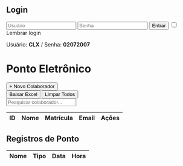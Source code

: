 <!DOCTYPE html>
<html lang="pt-BR">
<head>
<meta charset="UTF-8">
<meta name="viewport" content="width=device-width, initial-scale=1.0">
<title>Ponto Eletrônico</title>
<link rel="stylesheet" href="https://cdn.jsdelivr.net/npm/tailwindcss@2.2.19/dist/tailwind.min.css">
<script src="https://cdn.jsdelivr.net/npm/xlsx@0.18.5/dist/xlsx.full.min.js"></script>
</head>
<body class="bg-gray-100 min-h-screen flex items-center justify-center">

<!-- LOGIN -->
<div id="loginScreen" class="bg-white p-6 rounded-2xl shadow-lg w-80">
  <h2 class="text-2xl font-bold text-center mb-4 text-blue-600">Login</h2>
  <input id="user" type="text" placeholder="Usuário" class="border rounded w-full p-2 mb-3">
  <input id="pass" type="password" placeholder="Senha" class="border rounded w-full p-2 mb-3">
  <button id="loginBtn" class="bg-blue-600 text-white w-full py-2 rounded hover:bg-blue-700">Entrar</button>
  <label class="flex items-center mt-3 text-sm text-gray-600">
    <input type="checkbox" id="lembrarLogin" class="mr-2"> Lembrar login
  </label>
  <p class="text-center text-sm text-gray-500 mt-3">
    Usuário: <b>CLX</b> / Senha: <b>02072007</b>
  </p>
</div>

<!-- SISTEMA -->
<div id="app" class="hidden container mx-auto p-4">
  <h1 class="text-3xl font-bold text-center mb-6 text-blue-600">Ponto Eletrônico</h1>

  <div class="flex justify-between mb-4">
    <button id="novoColabBtn" class="bg-green-600 text-white px-4 py-2 rounded hover:bg-green-700">+ Novo Colaborador</button>
    <div>
      <button id="baixarBtn" class="bg-yellow-500 text-white px-4 py-2 rounded hover:bg-yellow-600 mr-2">Baixar Excel</button>
      <button id="limparTodosBtn" class="bg-red-600 text-white px-4 py-2 rounded hover:bg-red-700">Limpar Todos</button>
    </div>
  </div>

  <input id="searchInput" type="text" placeholder="Pesquisar colaborador..." class="border rounded w-full p-2 mb-4">

  <div class="overflow-x-auto">
    <table class="min-w-full bg-white rounded shadow">
      <thead>
        <tr class="bg-blue-600 text-white">
          <th class="p-2">ID</th>
          <th class="p-2">Nome</th>
          <th class="p-2">Matrícula</th>
          <th class="p-2">Email</th>
          <th class="p-2">Ações</th>
        </tr>
      </thead>
      <tbody id="colabTable"></tbody>
    </table>
  </div>

  <h2 class="text-xl font-semibold mt-8 mb-2 text-gray-700">Registros de Ponto</h2>
  <div class="overflow-x-auto">
    <table class="min-w-full bg-white rounded shadow">
      <thead>
        <tr class="bg-gray-700 text-white">
          <th class="p-2">Nome</th>
          <th class="p-2">Tipo</th>
          <th class="p-2">Data</th>
          <th class="p-2">Hora</th>
        </tr>
      </thead>
      <tbody id="pontoTable"></tbody>
    </table>
  </div>
</div>

<script type="module">
// Firebase
import { initializeApp } from "https://www.gstatic.com/firebasejs/10.14.0/firebase-app.js";
import { getFirestore, collection, addDoc, getDocs, deleteDoc, doc, query, where } from "https://www.gstatic.com/firebasejs/10.14.0/firebase-firestore.js";

// Configuração Firebase
const firebaseConfig = {
  apiKey: "AIzaSyCpBiFzqOod4K32cWMr5hfx13fw6LGcPVY",
  authDomain: "ponto-eletronico-f35f9.firebaseapp.com",
  projectId: "ponto-eletronico-f35f9",
  storageBucket: "ponto-eletronico-f35f9.firebasestorage.app",
  messagingSenderId: "208638350255",
  appId: "1:208638350255:web:63d016867a67575b5e155a"
};
const app = initializeApp(firebaseConfig);
const db = getFirestore(app);

const loginScreen = document.getElementById("loginScreen");
const appDiv = document.getElementById("app");
const lembrarLogin = document.getElementById("lembrarLogin");

// Login
const savedLogin = localStorage.getItem("loginLembrado");
if (savedLogin === "true") {
  appDiv.classList.remove("hidden");
  loginScreen.classList.add("hidden");
}

document.getElementById("loginBtn").addEventListener("click", () => {
  const u = document.getElementById("user").value;
  const p = document.getElementById("pass").value;
  if (u === "CLX" && p === "02072007") {
    if (lembrarLogin.checked) localStorage.setItem("loginLembrado", "true");
    appDiv.classList.remove("hidden");
    loginScreen.classList.add("hidden");
  } else {
    alert("Usuário ou senha incorretos!");
  }
});

let colaboradores = [];
let pontos = [];

// Renderizar colaboradores
async function renderColaboradores() {
  const tbody = document.getElementById("colabTable");
  tbody.innerHTML = "";
  const querySnapshot = await getDocs(collection(db, "colaboradores"));
  colaboradores = [];
  querySnapshot.forEach((docSnap) => {
    const c = { id: docSnap.id, ...docSnap.data() };
    colaboradores.push(c);
    const tr = document.createElement("tr");
    tr.innerHTML = `
      <td class="p-2 text-center">${c.id}</td>
      <td class="p-2">${c.nome}</td>
      <td class="p-2">${c.matricula}</td>
      <td class="p-2">${c.email}</td>
      <td class="p-2 flex flex-wrap gap-2 justify-center">
        <button class="bg-blue-500 text-white px-2 py-1 rounded" onclick="baterPonto('${c.id}','Entrada')">Entrada</button>
        <button class="bg-yellow-500 text-white px-2 py-1 rounded" onclick="baterPonto('${c.id}','Saída')">Saída</button>
        <button class="bg-red-600 text-white px-2 py-1 rounded" onclick="excluirColab('${c.id}')">Excluir</button>
      </td>`;
    tbody.appendChild(tr);
  });
  renderPontos();
}

// Bater ponto
window.baterPonto = async (idColab, tipo) => {
  const colab = colaboradores.find(c => c.id === idColab);
  if (!colab) return;
  const now = new Date();
  await addDoc(collection(db, "pontos"), {
    idColab,
    nome: colab.nome,
    tipo,
    data: now.toLocaleDateString('pt-BR'),
    hora: now.toLocaleTimeString('pt-BR', { hour12: false })
  });
  renderPontos();
};

// Renderizar pontos
async function renderPontos() {
  const tbody = document.getElementById("pontoTable");
  tbody.innerHTML = "";
  const querySnapshot = await getDocs(collection(db, "pontos"));
  pontos = [];
  querySnapshot.forEach((docSnap) => {
    const p = docSnap.data();
    pontos.push(p);
    const tr = document.createElement("tr");
    tr.innerHTML = `
      <td class="p-2">${p.nome}</td>
      <td class="p-2 text-center">${p.tipo}</td>
      <td class="p-2 text-center">${p.data}</td>
      <td class="p-2 text-center">${p.hora}</td>`;
    tbody.appendChild(tr);
  });
}

// Excluir colaborador
window.excluirColab = async (id) => {
  if (!confirm("Deseja realmente excluir este colaborador e seus pontos?")) return;
  await deleteDoc(doc(db, "colaboradores", id));
  const q = query(collection(db, "pontos"), where("idColab", "==", id));
  const snapshot = await getDocs(q);
  snapshot.forEach(async (docSnap) => {
    await deleteDoc(doc(db, "pontos", docSnap.id));
  });
  renderColaboradores();
};

// Limpar todos os pontos
document.getElementById("limparTodosBtn").addEventListener("click", async () => {
  if (!confirm("Deseja realmente apagar todos os pontos?")) return;
  const snapshot = await getDocs(collection(db, "pontos"));
  snapshot.forEach(async (docSnap) => {
    await deleteDoc(doc(db, "pontos", docSnap.id));
  });
  renderPontos();
});

// Baixar Excel
document.getElementById("baixarBtn").addEventListener("click", () => {
  const wb = XLSX.utils.book_new();
  const wsColab = XLSX.utils.json_to_sheet(colaboradores);
  const wsPontos = XLSX.utils.json_to_sheet(pontos);
  XLSX.utils.book_append_sheet(wb, wsColab, "Colaboradores");
  XLSX.utils.book_append_sheet(wb, wsPontos, "Pontos");
  XLSX.writeFile(wb, "PontoEletronico.xlsx");
});

renderColaboradores();
</script>
</body>
</html>

